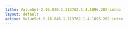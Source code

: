 ```yaml
---
title: ValueSet-2.16.840.1.113762.1.4.1096.202-intro
layout: default
active: ValueSet-2.16.840.1.113762.1.4.1096.202-intro
---
```


